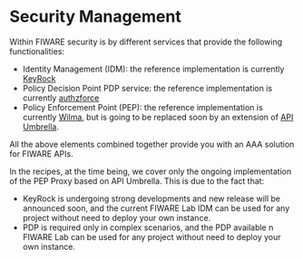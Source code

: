 # Security Management

Within FIWARE security is by different services that provide the following 
functionalities:

* Identity Management (IDM): the reference implementation is currently
    [KeyRock](http://fiware-idm.readthedocs.io/en/latest/index.html)
* Policy Decision Point PDP service: the reference implementation is currently
    [authzforce](http://authzforce-ce-fiware.readthedocs.io/en/latest/)
* Policy Enforcement Point (PEP): the reference implementation is currently
    [Wilma](http://fiware-pep-proxy.readthedocs.io/en/latest/), but is
    going to be replaced soon by an extension of
    [API Umbrella](https://apiumbrella.io).

All the above elements combined together provide you with an AAA solution for
FIWARE APIs.

In the recipes, at the time being, we cover only the ongoing implementation
of the PEP Proxy based on API Umbrella. This is due to the fact that:

* KeyRock is undergoing strong developments and new release will be announced
    soon, and the current FIWARE Lab IDM can be used for any project without
    need to deploy your own instance.
* PDP is required only in complex scenarios, and the PDP available n FIWARE Lab
    can be used for any project without need to deploy your own instance.
